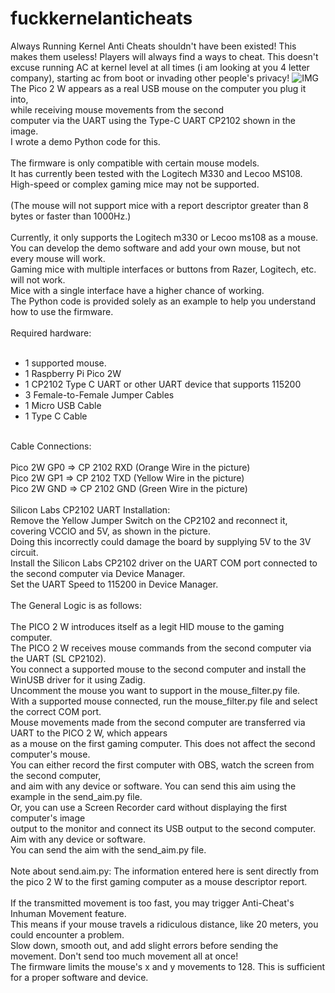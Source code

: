 # fuckkernelanticheats
Always Running Kernel Anti Cheats shouldn't have been existed! This makes them useless! Players will always find a ways to cheat. This doesn't excuse running AC at kernel level at all times (i am looking at you 4 letter company), starting ac from boot or invading other people's privacy!
![IMG](https://raw.githubusercontent.com/ny4rlk0/fuckkernelanticheats/refs/heads/main/picture.png)
The Pico 2 W appears as a real USB mouse on the computer you plug it into, <br>
while receiving mouse movements from the second <br>
computer via the UART using the Type-C UART CP2102 shown in the image. <br>
I wrote a demo Python code for this.<br>
<br>
The firmware is only compatible with certain mouse models. <br>
It has currently been tested with the Logitech M330 and Lecoo MS108.<br>
High-speed or complex gaming mice may not be supported.<br>
<br>
(The mouse will not support mice with a report descriptor greater than 8 bytes or faster than 1000Hz.)<br>
<br>
Currently, it only supports the Logitech m330 or Lecoo ms108 as a mouse. <br>
You can develop the demo software and add your own mouse, but not every mouse will work. <br>
Gaming mice with multiple interfaces or buttons from Razer, Logitech, etc. will not work. <br>
Mice with a single interface have a higher chance of working. <br>
The Python code is provided solely as an example to help you understand how to use the firmware. <br>
<br>
Required hardware:<br>
<br>
* 1 supported mouse.
* 1 Raspberry Pi Pico 2W
* 1 CP2102 Type C UART or other UART device that supports 115200<br>
* 3 Female-to-Female Jumper Cables<br>
* 1 Micro USB Cable<br>
* 1 Type C Cable<br>
<br>
Cable Connections:<br>
<br>
Pico 2W GP0 => CP 2102 RXD (Orange Wire in the picture) <br>
Pico 2W GP1 => CP 2102 TXD (Yellow Wire in the picture) <br>
Pico 2W GND => CP 2102 GND (Green Wire in the picture) <br>
<br>
Silicon Labs CP2102 UART Installation:
<br>
Remove the Yellow Jumper Switch on the CP2102 and reconnect it, covering VCCIO and 5V, as shown in the picture. <br>
Doing this incorrectly could damage the board by supplying 5V to the 3V circuit. <br>
Install the Silicon Labs CP2102 driver on the UART COM port connected to the second computer via Device Manager. <br>
Set the UART Speed ​​to 115200 in Device Manager. <br>
<br>
The General Logic is as follows:<br>
<br>
The PICO 2 W introduces itself as a legit HID mouse to the gaming computer.<br>
The PICO 2 W receives mouse commands from the second computer via the UART (SL CP2102).<br>
You connect a supported mouse to the second computer and install the WinUSB driver for it using Zadig.<br>
Uncomment the mouse you want to support in the mouse_filter.py file.<br>
With a supported mouse connected, run the mouse_filter.py file and select the correct COM port.<br>
Mouse movements made from the second computer are transferred via UART to the PICO 2 W, which appears <br>
as a mouse on the first gaming computer. This does not affect the second computer's mouse.<br>
You can either record the first computer with OBS, watch the screen from the second computer,<br>
and aim with any device or software. You can send this aim using the example in the send_aim.py file. <br>
Or, you can use a Screen Recorder card without displaying the first computer's image<br>
output to the monitor and connect its USB output to the second computer.<br>
Aim with any device or software.<br>
You can send the aim with the send_aim.py file.<br>
<br>
Note about send.aim.py: The information entered here is sent directly from the pico 2 W to the first gaming computer as a mouse descriptor report. <br>
<br>
If the transmitted movement is too fast, you may trigger Anti-Cheat's Inhuman Movement feature. <br>
This means if your mouse travels a ridiculous distance, like 20 meters, you could encounter a problem. <br>
Slow down, smooth out, and add slight errors before sending the movement. Don't send too much movement all at once! <br> 
The firmware limits the mouse's x and y movements to 128. This is sufficient for a proper software and device. <br>
